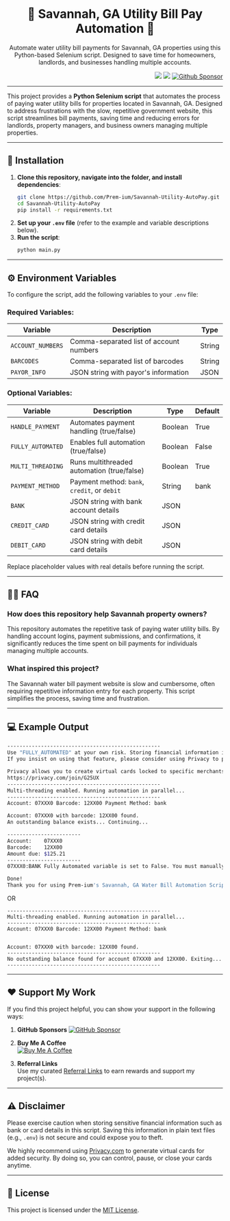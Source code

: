 <h1 align="center">🏤 Savannah, GA Utility Bill Pay Automation 🤖</h1>

<p align="center">
   Automate water utility bill payments for Savannah, GA properties using this Python-based Selenium script. Designed to save time for homeowners, landlords, and businesses handling multiple accounts.
</p>

<p align="right"> 
   <img src="https://img.shields.io/badge/python-3670A0?style=for-the-badge&logo=python&logoColor=ffdd54"/>
   <img src="https://img.shields.io/badge/-selenium-%43B02A?style=for-the-badge&logo=selenium&logoColor=white"/>
   <a href="https://github.com/sponsors/Prem-ium" target="_blank">
      <img src="https://img.shields.io/badge/sponsor-30363D?style=for-the-badge&logo=GitHub-Sponsors&logoColor=#EA4AAA" alt="Github Sponsor"/>
   </a>
</p>

---


This project provides a **Python Selenium script** that automates the process of paying water utility bills for properties located in Savannah, GA. Designed to address frustrations with the slow, repetitive government website, this script streamlines bill payments, saving time and reducing errors for landlords, property managers, and business owners managing multiple properties.

---

## 🔧 Installation

1. **Clone this repository, navigate into the folder, and install dependencies**:
   ```sh
   git clone https://github.com/Prem-ium/Savannah-Utility-AutoPay.git
   cd Savannah-Utility-AutoPay
   pip install -r requirements.txt
   ```
2. **Set up your `.env` file** (refer to the example and variable descriptions below).
3. **Run the script**:
   ```sh
   python main.py
   ```

---

## ⚙️ Environment Variables

To configure the script, add the following variables to your `.env` file:

### Required Variables:

| Variable         | Description                             | Type   |
|------------------|-----------------------------------------|--------|
| `ACCOUNT_NUMBERS`| Comma-separated list of account numbers | String |
| `BARCODES`       | Comma-separated list of barcodes        | String |
| `PAYOR_INFO`     | JSON string with payor's information    | JSON   |

### Optional Variables:

| Variable         | Description                                          | Type    | Default |
|------------------|------------------------------------------------------|---------|---------|
| `HANDLE_PAYMENT` | Automates payment handling (true/false)              | Boolean | True    |
| `FULLY_AUTOMATED`| Enables full automation (true/false)                 | Boolean | False   |
| `MULTI_THREADING`| Runs multithreaded automation (true/false)           | Boolean | True    |
| `PAYMENT_METHOD` | Payment method: `bank`, `credit`, or `debit`         | String  | bank    |
| `BANK`           | JSON string with bank account details                | JSON    |         |
| `CREDIT_CARD`    | JSON string with credit card details                 | JSON    |         |
| `DEBIT_CARD`     | JSON string with debit card details                  | JSON    |         |

Replace placeholder values with real details before running the script.

---

## 🙋‍♂️ FAQ

### How does this repository help Savannah property owners?
This repository automates the repetitive task of paying water utility bills. By handling account logins, payment submissions, and confirmations, it significantly reduces the time spent on bill payments for individuals managing multiple accounts.

### What inspired this project?
The Savannah water bill payment website is slow and cumbersome, often requiring repetitive information entry for each property. This script simplifies the process, saving time and frustration.

---

## 💻 Example Output

```sh
--------------------------------------------------
Use "FULLY_AUTOMATED" at your own risk. Storing financial information in plain text is not recommended.
If you insist on using that feature, please consider using Privacy to protect yourself from theft.

Privacy allows you to create virtual cards locked to specific merchants. Sign up here for $5:
https://privacy.com/join/G25UX
--------------------------------------------------
Multi-threading enabled. Running automation in parallel...
--------------------------------------------------
Account: 07XXX0 Barcode: 12XX00 Payment Method: bank

Account: 07XXX0 with barcode: 12XX00 found.
An outstanding balance exists... Continuing...

------------------------
Account:    07XXX0
Barcode:    12XX00
Amount due: $125.21
------------------------
07XXX0:BANK Fully Automated variable is set to False. You must manually submit your payment. You have 5 minutes before the browser closes.

Done!
Thank you for using Prem-ium's Savannah, GA Water Bill Automation Script!
```
OR
```
--------------------------------------------------
Multi-threading enabled. Running automation in parallel...
--------------------------------------------------
Account: 07XXX0 Barcode: 12XX00 Payment Method: bank


Account: 07XXX0 with barcode: 12XX00 found.
--------------------------------------------------
No outstanding balance found for account 07XXX0 and 12XX00. Exiting...
--------------------------------------------------
```
---

## ❤️ Support My Work

If you find this project helpful, you can show your support in the following ways:

1. **GitHub Sponsors** 
   [![GitHub Sponsor](https://img.shields.io/badge/sponsor-30363D?style=for-the-badge&logo=GitHub-Sponsors&logoColor=#EA4AAA)](https://github.com/sponsors/Prem-ium)

2. **Buy Me A Coffee**  
   [![Buy Me A Coffee](https://img.shields.io/badge/Buy%20Me%20a%20Coffee-ffdd00?style=for-the-badge&logo=buy-me-a-coffee&logoColor=black)](https://www.buymeacoffee.com/prem.ium)

3. **Referral Links**  
   Use my curated [Referral Links](https://github.com/Prem-ium/Referral-Link-Me/blob/main/README.md) to earn rewards and support my project(s).

---

## ⚠️ Disclaimer

Please exercise caution when storing sensitive financial information such as bank or card details in this script. Saving this information in plain text files (e.g., `.env`) is not secure and could expose you to theft.  

We highly recommend using [Privacy.com](https://app.privacy.com/join/G25UX) to generate virtual cards for added security. By doing so, you can control, pause, or close your cards anytime.

---

## 📜 License

This project is licensed under the [MIT License](https://github.com/Prem-ium/Savannah-Utility-AutoPay/blob/main/LICENSE.MD).